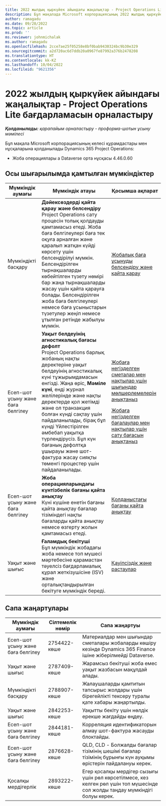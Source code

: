 ```yaml
---
title: 2022 жылдың қыркүйек айындағы жаңалықтар - Project Operations Lite бағдарламасын орналастыру
description: Бұл мақалада Microsoft корпорациясының 2022 жылдың қыркүйек айындағы шығарылымында қолжетімді сапа жаңартулары туралы ақпарат берілген Dynamics 365 Project Operations Lite орналастыру.
author: ramagadu
ms.date: 09/28/2022
ms.topic: article
ms.prod: ''
ms.reviewer: johnmichalak
ms.author: ramagadu
ms.openlocfilehash: 2cce7ae25f05258e8bf0bab9430324bc9b30e329
ms.sourcegitcommit: a2d720ac6d7ddb20a0967fe87992a376b2478208
ms.translationtype: HT
ms.contentlocale: kk-KZ
ms.lasthandoff: 10/04/2022
ms.locfileid: "9621356"
---
```

# <a name="whats-new-september-2022---project-operations-lite-deployment"></a>2022 жылдың қыркүйек айындағы жаңалықтар - Project Operations Lite бағдарламасын орналастыру

_**Қолданылады:** қарапайым орналастыру - проформа-шотын ұсыну мәмілесі_

Бұл мақала Microsoft корпорациясының келесі құрамдастары мен нұсқаларына қолданылады Dynamics 365 Project Operations:

- Жоба операциялары а Dataverse орта нұсқасы 4.46.0.60

## <a name="features-included-in-this-release"></a>Осы шығарылымда қамтылған мүмкіндіктер

| Мүмкіндік аумағы | Мүмкіндік атауы | Қосымша ақпарат |
| --- | --- | --- |
| Мүмкіндікті басқару | **Дәйексөздерді қайта қарау және белсендіру**<br>Project Operations сату процесін толық қолдауды қамтамасыз етеді. Жоба баға белгілеулері баға тек оқуға арналған және қаралып жатқан күйді көрсету үшін белсендірілуі мүмкін. Белсендірілген тырнақшаларды көбейтілген түзету нөмірі бар жаңа тырнақшаларды жасау үшін қайта қарауға болады. Белсендірілген жоба баға белгілеулері немесе баға ұсыныстарын түзетулер жеңіп немесе ұтылған ретінде жабылуы мүмкін. | [Жобалық баға ұсынуды белсендіру және қайта қарау](/dynamics365/project-operations/sales/activation-and-revision) |
| Есеп-шот ұсыну және баға белгілеу | **Уақыт белдеуінің агностикалық бағасы дефолт**<br>Project Operations барлық жобаның нақты деректеріне уақыт белдеуінің агностикалық күні тұжырымдамасын енгізді. Жаңа өріс, **Мәміле күні**, енді журнал желілерінде және нақты деректерде қол жетімді және ол транзакция болған күнді сақтау үшін пайдаланылады, бірақ бұл күнді Үйлестірілген әмбебап уақытқа түрлендірусіз. Бұл күн бағаның дефолтқа ұшырауы және шот-фактура жасау сияқты төменгі процестер үшін пайдаланылады. | <p>[Жобаға негізделген сметалар мен нақтылар үшін шығындар мөлшерлемелерін анықтаңыз](/dynamics365/project-operations/pro/pricing-costing/cost-price-resolution-sales)</p><p>[Жобаға негізделген бағалаулар мен нақтылар үшін сату бағасын анықтаңыз](/dynamics365/project-operations/pro/pricing-costing/sales-price-resolution-sales)</p> |
| Есеп-шот ұсыну және баға белгілеу | **Жоба операцияларындағы күнтізбелік бағаны қайта анықтау**<br>Күні күшіне енетін бағаны қайта анықтау бағалар тізіміндегі нақты бағаларды қайта анықтау немесе өзгерту жолын қамтамасыз етеді. | [Қолданыстағы бағаны қайта анықтау](/dynamics365/project-operations/pricing-costing/dateffective_price_overrides) |
| Уақыт және шығыс | **Ғаламдық бекітуші**<br>Бұл мүмкіндік жобадағы жоба немесе топ мүшесі мәртебесіне қарамастан тәуелсіз бағдарламалық құрал жеткізушісіне (ISV) және орталықтандырылған бекітуге мүмкіндік береді. | [Қауіпсіздік және растаулар](/dynamics365/project-operations/approvals/approvals-security) |

## <a name="quality-updates"></a>Сапа жаңартулары

| Мүмкіндік аумағы | Сілтемелік нөмір | Сапа жаңартуы |
| --- | --- | --- |
| Есеп-шот ұсыну және баға белгілеу | 2754422-көше | Материалдар мен шығындар сметалары жобаларды көшіру кезінде Dynamics 365 Finance ішіне жіберілмейді Dataverse. |
| Уақыт және шығыс | 2787409-көше | Жарамсыз бекітуші жоба емес уақыт жазбасын мақұлдай алады. |
| Мүмкіндікті басқару | 2788907-көше | Жалаушаларды қамтитын тапсырыс жолдары үшін бірегейлікті тексеру туралы қате хабары жаңартылды. |
| Уақыт және шығыс | 2842253-көше | Уақытты бекіту үшін нөлдік ерекше жағдайды өңдеу. |
| Есеп-шот ұсыну және баға белгілеу | 2844181-көше | Корреляция идентификаторын алмау шот-фактура жасауды блоктайды. |
| Есеп-шот ұсыну және баға белгілеу | 2876628-көше | QLD, CLD - Болжалды бағалар тізімінің шешімі бағалар тізімінің бұрынғы күн ауқымы өрістерін пайдалануы керек. |
| Қосалқы мердігерлік | 2893222-көше | Егер қосалқы мердігер сызығы үшін рөл көрсетілмесе, кез келген рөл үшін топ мүшесінде сол жолды таңдау мүмкіндігі болуы керек. |
